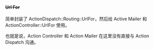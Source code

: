 #### ~~Url For~~

简单封装了 ActionDispatch::Routing::UrlFor，然后给 Active Mailer 和 ActionController::UrlFor 使用。

也就是说，Action Controller 和 Action Mailer 在这里没有直接与 Action Dispatch 沟通。

